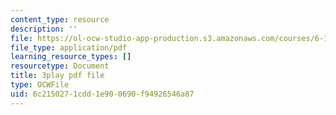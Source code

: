 ```yaml
---
content_type: resource
description: ''
file: https://ol-ocw-studio-app-production.s3.amazonaws.com/courses/6-189-multicore-programming-primer-january-iap-2007/6c2150271cdd1e900690f94926546a87_e2WwaVi6VwA.pdf
file_type: application/pdf
learning_resource_types: []
resourcetype: Document
title: 3play pdf file
type: OCWFile
uid: 6c215027-1cdd-1e90-0690-f94926546a87
---
```

